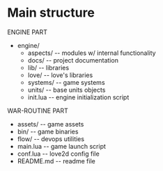 # Main structure

ENGINE PART

- engine/
  - aspects/     -- modules w/ internal functionality
  - docs/        -- project documentation
  - lib/         -- libraries
  - love/        -- love's libraries
  - systems/     -- game systems
  - units/       -- base units objects
  - init.lua     -- engine initialization script

WAR-ROUTINE PART

- assets/        -- game assets
- bin/           -- game binaries
- flow/          -- devops utilities
- main.lua       -- game launch script
- conf.lua       -- love2d config file
- README.md      -- readme file
